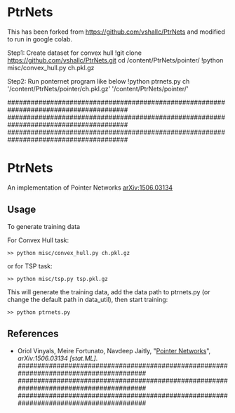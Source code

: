 # PtrNets

This has been forked from https://github.com/vshallc/PtrNets and modified to run in google colab.

Step1: Create dataset for convex hull
!git clone https://github.com/vshallc/PtrNets.git
cd /content/PtrNets/pointer/
!python misc/convex_hull.py ch.pkl.gz

Step2: Run ponternet program like below
!python ptrnets.py ch '/content/PtrNets/pointer/ch.pkl.gz' '/content/PtrNets/pointer/'

#######################################################################################
#######################################################################################
#######################################################################################
# PtrNets
An implementation of Pointer Networks [arXiv:1506.03134](http://arxiv.org/abs/1506.03134)

## Usage
To generate training data

For Convex Hull task:

    >> python misc/convex_hull.py ch.pkl.gz
    
or for TSP task:

    >> python misc/tsp.py tsp.pkl.gz
    
This will generate the training data, add the data path to ptrnets.py (or change the default path in data_util), then start training:

    >> python ptrnets.py
    


## References

* Oriol Vinyals, Meire Fortunato, Navdeep Jaitly,
  "[Pointer Networks](http://arxiv.org/abs/1506.03134)",
  *arXiv:1506.03134 [stat.ML]*.
#######################################################################################
#######################################################################################
#######################################################################################
